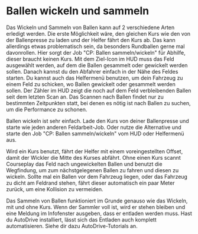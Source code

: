 # Ballen wickeln und sammeln


Das Wickeln und Sammeln von Ballen kann auf 2 verschiedene Arten erledigt werden.
Die erste Möglichkeit wäre, den gleichen Kurs wie den von der Ballenpresse zu laden und der Helfer fährt den Kurs ab.
Das kann allerdings etwas problematisch sein, da besonders Rundballen gerne mal davonrollen.
Hier sorgt der Job "CP: Ballen sammeln/wickeln" für Abhilfe, dieser braucht keinen Kurs.
Mit dem Ziel-Icon im HUD muss das Feld ausgewählt werden, auf dem die Ballen gesammelt oder gewickelt werden sollen. Danach kannst du den Abfahrer einfach in der Nähe des Feldes starten.
Du kannst auch das Helfermenü benutzen, um dein Fahrzeug zu einem Feld zu schicken, wo Ballen gewickelt oder gesammelt werden sollen.
Der Zähler im HUD zeigt die noch auf dem Feld verbleibenden Ballen seit dem letzten Scan an. Das Scannen nach Ballen findet nur zu bestimmten Zeitpunkten statt, bei denen es nötig ist nach Ballen zu suchen, um die Performance zu schonen.



Ballen wickeln ist sehr einfach. Lade den Kurs von deiner Ballenpresse und starte wie jeden anderen Feldarbeit-Job.
Oder nutze die Alternative und starte den Job "CP: Ballen sammeln/wickeln" vom HUD oder Helfermenü aus.



Wird ein Kurs benutzt, fährt der Helfer mit einem voreingestellten Offset, damit der Wickler die Mitte des Kurses abfährt.
Ohne einen Kurs scannt Courseplay das Feld nach ungewickelten Ballen und benutzt die Wegfindung, um zum nächstgelegenen Ballen zu fahren und diesen zu wickeln.
Sollte mal ein Ballen vor dem Fahrzeug liegen, oder das Fahrzeug zu dicht am Feldrand stehen, fährt dieser automatisch ein paar Meter zurück, um eine Kollision zu vermeiden.



Das Sammeln von Ballen funktioniert im Grunde genauso wie das Wickeln, mit und ohne Kurs.
Wenn der Sammler voll ist, wird er stehen bleiben und eine Meldung im Infofenster ausgeben, dass er entladen werden muss.
Hast du AutoDrive installiert, lässt sich das Entladen auch komplett automatisieren. Siehe dir dazu AutoDrive-Tutorials an.


